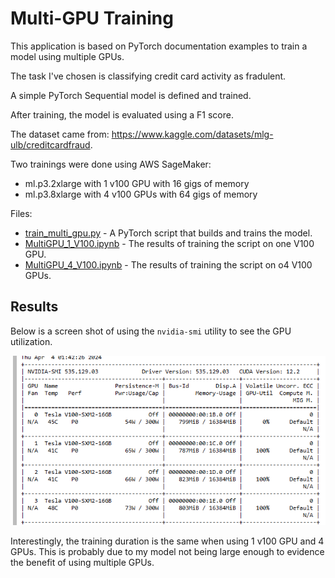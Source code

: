# Multi-GPU Training

This application is based on PyTorch documentation examples to train a model using multiple GPUs. 

The task I've chosen is classifying credit card activity as fradulent. 

A simple PyTorch Sequential model is defined and trained.

After training, the model is evaluated using a F1 score. 

The dataset came from: https://www.kaggle.com/datasets/mlg-ulb/creditcardfraud. 

Two trainings were done using AWS SageMaker:

- ml.p3.2xlarge with 1 v100 GPU with 16 gigs of memory
- ml.p3.8xlarge with 4 v100 GPUs with 64 gigs of memory

Files: 

- [train_multi_gpu.py](https://github.com/efarish/portfolio/blob/main/fundamentals/multi_gpu/train_multi_gpu.py) - A PyTorch script that builds and trains the model.
- [MultiGPU_1_V100.ipynb](https://github.com/efarish/portfolio/blob/main/fundamentals/multi_gpu/MultiGPU_1_V100.ipynb) - The results of training the script on one V100 GPU.
- [MultiGPU_4_V100.ipynb](https://github.com/efarish/portfolio/blob/main/fundamentals/multi_gpu/MultiGPU_4_V100.ipynb) - The results of training the script on o4 V100 GPUs.

## Results

Below is a screen shot of using the `nvidia-smi` utility to see the GPU utilization.

![alt text](https://github.com/efarish/portfolio/blob/main/fundamentals/multi_gpu/assets/img/nvidia_v_gpu.png)

Interestingly, the training duration is the same when using 1 v100 GPU and 4 GPUs. This is probably due to my model not being large enough to evidence the benefit of using multiple GPUs.


